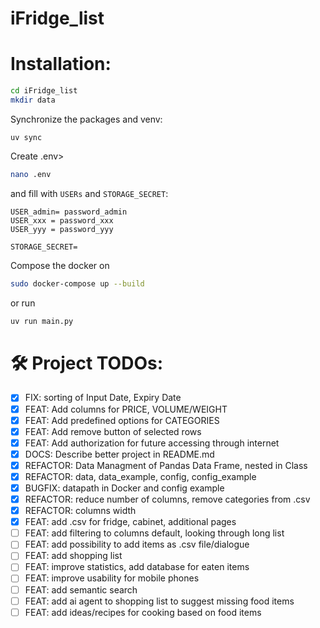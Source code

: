 # iFridge_list

# Installation:
```bash
cd iFridge_list
mkdir data
```

Synchronize the packages and venv:
```
uv sync
```

Create .env>
```bash
nano .env
```
and fill with `USERs` and `STORAGE_SECRET`:

```
USER_admin= password_admin
USER_xxx = password_xxx 
USER_yyy = password_yyy

STORAGE_SECRET= 
````

Compose the docker on

```bash
sudo docker-compose up --build
```

or run 
```python
uv run main.py
```

# 🛠 Project TODOs:
- [x] FIX: sorting of Input Date, Expiry Date
- [x] FEAT: Add columns for PRICE, VOLUME/WEIGHT
- [x] FEAT: Add predefined options for CATEGORIES
- [x] FEAT: Add remove button of selected rows
- [x] FEAT: Add authorization for future accessing through internet
- [x] DOCS: Describe better project in README.md
- [x] REFACTOR: Data Managment of Pandas Data Frame, nested in Class
- [x] REFACTOR: data, data_example, config, config_example
- [x] BUGFIX: datapath in Docker and config example
- [x] REFACTOR: reduce number of columns, remove categories from .csv
- [x] REFACTOR: columns width
- [x] FEAT: add .csv for fridge, cabinet, additional pages
- [ ] FEAT: add filtering to columns default, looking through long list
- [ ] FEAT: add possibility to add items as .csv file/dialogue
- [ ] FEAT: add shopping list
- [ ] FEAT: improve statistics, add database for eaten items
- [ ] FEAT: improve usability for mobile phones
- [ ] FEAT: add semantic search
- [ ] FEAT: add ai agent to shopping list to suggest missing food items
- [ ] FEAT: add ideas/recipes for cooking based on food items